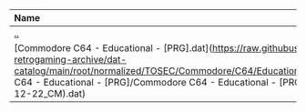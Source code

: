 |Name|Size|
|:---|---:|
|[..](../index.html)|DIR|
|[Commodore C64 - Educational - [PRG].dat](https://raw.githubusercontent.com/open-retrogaming-archive/dat-catalog/main/root/normalized/TOSEC/Commodore/C64/Educational/[PRG]/Commodore C64 - Educational - [PRG]/Commodore C64 - Educational - [PRG] (TOSEC-v2022-12-22_CM).dat)|656395|
